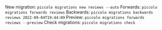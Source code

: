 New migration: `piccolo migrations new reviews --auto`
Forwards: `piccolo migrations forwards reviews`
Backwards: `piccolo migrations backwards reviews 2022-09-04T19:44:09`
Preview: `piccolo migrations forwards reviews --preview`
Check migrations: `piccolo migrations check`
